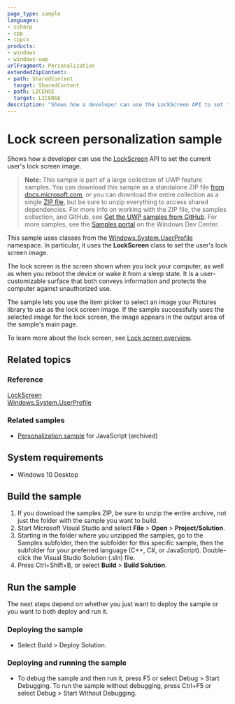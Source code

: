 ```yaml
---
page_type: sample
languages:
- csharp
- cpp
- cppcx
products:
- windows
- windows-uwp
urlFragment: Personalization
extendedZipContent:
- path: SharedContent
  target: SharedContent
- path: LICENSE
  target: LICENSE
description: "Shows how a developer can use the LockScreen API to set the current user's lock screen image."
---
```


<!--
  category: IdentitySecurityAndEncryption
  samplefwlink: http://go.microsoft.com/fwlink/p/?LinkId=620585
-->

# Lock screen personalization sample

Shows how a developer can use the [LockScreen](http://msdn.microsoft.com/library/windows/apps/br241847) API to set the current user's lock screen image. 

> **Note:** This sample is part of a large collection of UWP feature samples. 
> You can download this sample as a standalone ZIP file
> [from docs.microsoft.com](https://docs.microsoft.com/samples/microsoft/windows-universal-samples/personalization/),
> or you can download the entire collection as a single
> [ZIP file](https://github.com/Microsoft/Windows-universal-samples/archive/master.zip), but be 
> sure to unzip everything to access shared dependencies. For more info on working with the ZIP file, 
> the samples collection, and GitHub, see [Get the UWP samples from GitHub](https://aka.ms/ovu2uq). 
> For more samples, see the [Samples portal](https://aka.ms/winsamples) on the Windows Dev Center. 

This sample uses classes from the [Windows.System.UserProfile](http://msdn.microsoft.com/library/windows/apps/br241881) namespace. 
In particular, it uses the **LockScreen** class to set the user's lock screen image.

The lock screen is the screen shown when you lock your computer, as well as when you reboot the device or wake it from a sleep state. 
It is a user-customizable surface that both conveys information and protects the computer against unauthorized use.

The sample lets you use the item picker to select an image your Pictures library to use as the lock screen image. 
If the sample successfully uses the selected image for the lock screen, the image appears in the output area of the sample's main page.

To learn more about the lock screen, see [Lock screen overview](http://msdn.microsoft.com/library/windows/apps/hh779720).

## Related topics

### Reference

[LockScreen](http://msdn.microsoft.com/library/windows/apps/br241847)  
[Windows.System.UserProfile](http://msdn.microsoft.com/library/windows/apps/br241881)  

### Related samples

* [Personalization sample](/archived/Personalization/) for JavaScript (archived)

## System requirements

* Windows 10 Desktop

## Build the sample

1. If you download the samples ZIP, be sure to unzip the entire archive, not just the folder with the sample you want to build. 
2. Start Microsoft Visual Studio and select **File** \> **Open** \> **Project/Solution**.
3. Starting in the folder where you unzipped the samples, go to the Samples subfolder, then the subfolder for this specific sample, then the subfolder for your preferred language (C++, C#, or JavaScript). Double-click the Visual Studio Solution (.sln) file.
4. Press Ctrl+Shift+B, or select **Build** \> **Build Solution**.

## Run the sample

The next steps depend on whether you just want to deploy the sample or you want to both deploy and run it.

### Deploying the sample

- Select Build > Deploy Solution. 

### Deploying and running the sample

- To debug the sample and then run it, press F5 or select Debug >  Start Debugging. To run the sample without debugging, press Ctrl+F5 or select Debug > Start Without Debugging. 
